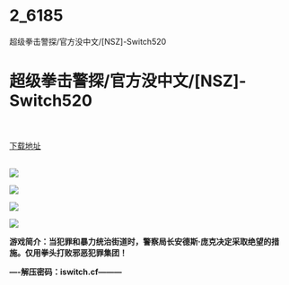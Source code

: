 # 2_6185
超级拳击警探/官方没中文/[NSZ]-Switch520
# 超级拳击警探/官方没中文/[NSZ]-Switch520
 <br/></br>
[下载地址](https://www.switch520.cc/article/6185 "下载地址")
<br/></br>

<p><span><strong><img src="https://www.switch520.cc/muke_img/upload_art_editor_20200922-1_3918ba87518df4ac88ce4dd4899855e5.jpg"></strong></span></p>
<p><span><strong><img src="https://www.switch520.cc/muke_img/upload_art_editor_20200922-1_a8399a39e46c22e9a40a0281a01db37d.jpg"></strong></span></p>
<p><span><strong><img src="https://www.switch520.cc/muke_img/upload_art_editor_20200922-1_bdcbd00c57dcb1c69795c3072fbd0bb0.jpg"></strong></span></p>
<p><span><strong><img src="https://www.switch520.cc/muke_img/upload_art_editor_20200922-1_0da6e26cd7724841a6fc0acdf7d5785c.jpg"></strong></span></p>
<p><span><strong>游戏简介：当犯罪和暴力统治街道时，警察局长安德斯·庞克决定采取绝望的措施。仅用拳头打败邪恶犯罪集团！</strong></span></p>
<p><span><strong>—-解压密码：iswitch.cf———</strong></span></p>
